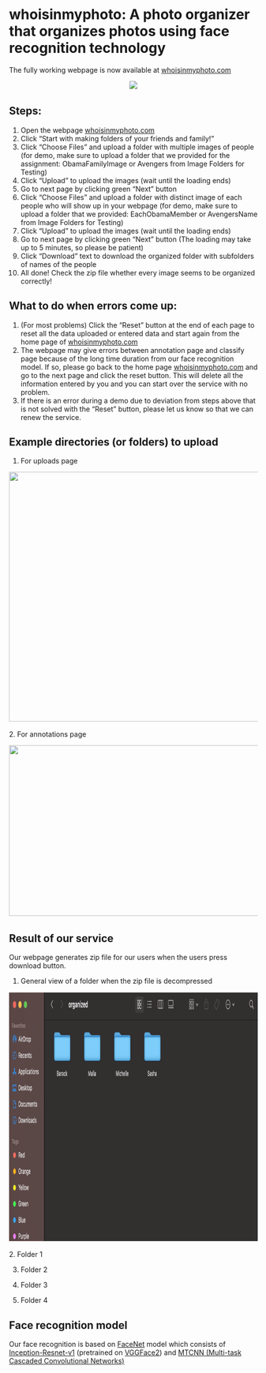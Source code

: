 # whoisinmyphoto: A photo organizer that organizes photos using face recognition technology

The fully working webpage is now available at [whoisinmyphoto.com](https://www.whoisinmyphoto.com)
<p align="center">
  <img src="https://miro.medium.com/max/915/1*XknCwHJ88MvR0RznnHP47Q.png">
</p>

## Steps:
1. Open the webpage [whoisinmyphoto.com](https://www.whoisinmyphoto.com)
2. Click “Start with making folders of your friends and family!”
3. Click “Choose Files” and upload a folder with multiple images of people (for demo, make sure to upload a folder that we provided for the assignment: ObamaFamilyImage or Avengers from Image Folders for Testing)
4. Click “Upload” to upload the images (wait until the loading ends)
5. Go to next page by clicking green “Next” button
6. Click “Choose Files” and upload a folder with distinct image of each people who will show up in your webpage (for demo, make sure to upload a folder that we provided: EachObamaMember or AvengersName from Image Folders for Testing)
7. Click “Upload” to upload the images (wait until the loading ends)
8. Go to next page by clicking green “Next” button (The loading may take up to 5 minutes, so please be patient)
9. Click “Download” text to download the organized folder with subfolders of names of the people
10. All done! Check the zip file whether every image seems to be organized correctly!

## What to do when errors come up:
1. (For most problems) Click the “Reset” button at the end of each page to reset all the data uploaded or entered data and start again from the home page of [whoisinmyphoto.com](https://www.whoisinmyphoto.com)
2. The webpage may give errors between annotation page and classify page because of the long time duration from our face recognition model. If so, please go back to the home page [whoisinmyphoto.com](https://www.whoisinmyphoto.com) and go to the next page and click the reset button. This will delete all the information entered by you and you can start over the service with no problem.
3. If there is an error during a demo due to deviation from steps above that is not solved with the “Reset” button, please let us know so that we can renew the service.

## Example directories (or folders) to upload
1. For uploads page<br/>
<p align="center">
  <img src="https://www.whoisinmyphoto.com/static/ScreenShotObamaFamilyImage.png" width="698" height="506">
</p>
2. For annotations page
<p align="center">
  <img src="https://www.whoisinmyphoto.com/static/ScreenShotEachObamaMember.png" width="628" height="346">
</p>

## Result of our service
Our webpage generates zip file for our users when the users press download button.
1. General view of a folder when the zip file is decompressed
<p align="center">
  <img src="/example/screenshot_organized_folder.png" width="698" height="506">
</p>
2. Folder 1

3. Folder 2

4. Folder 3

5. Folder 4

## Face recognition model
Our face recognition is based on [FaceNet](https://arxiv.org/abs/1503.03832) model which consists of [Inception-Resnet-v1](https://arxiv.org/abs/1602.07261) (pretrained on [VGGFace2](https://arxiv.org/abs/1710.08092)) and [MTCNN (Multi-task Cascaded Convolutional Networks)](https://arxiv.org/abs/1604.02878)
